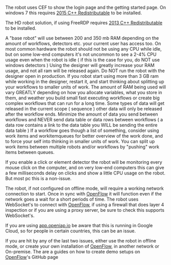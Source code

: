 The robot uses CEF to show the login page and the getting started page. 
On windows 7 this requires [2015 C++ Redistributable](https://www.microsoft.com/en-us/download/details.aspx?id=48145) to be installed.

The HD robot solution, if using FreeRDP requires [2013 C++ Redistributable](https://www.microsoft.com/en-us/download/details.aspx?id=40784) to be installed.

A "base robot" will use between 200 and 350 mb RAM depending on the amount of workflows, detectors etc. your current user has access too.
On most common hardware the robot should not be using any CPU while idle, but on some low-end computers it's not uncommon to see a 2-4% CPU usage even when the robot is idle ( if this is the case for you, do NOT use windows detectors )
Using the designer will greatly increase your RAM usage, and not all ram will be released again. Do NOT run the robot with the designer open in production. If you robot start using more than 3 GB ram while working in the designer, restart it, and start thinking about splitting up your workflows to smaller units of work.
The amount of RAM being used will vary GREATLY depending on how you allocate variables, what you store in them, and weather you build small fast executing workflows or create big complex workflows that can run for a long time. Some types of data will get released in the current scope ( sequence ) other data will only be released after the workflow ends. Minimize the amount of data you send between workflows and NEVER send data table or data rows between workflows ( a data row contains a link to the data table you WILL be sending the entire data table )
If a workflow goes though a list of something, consider using work items and workitemqueues for better overview of the work done, and to force your self into thinking in smaller units of work. You can split up work items between multiple robots and/or workflows by "pushing" work items between queues.

If you enable a click or element detector the robot will be monitoring every mouse click on the computer, and on very low-end computers this can give a few milliseconds delay on clicks and show a little CPU usage on the robot. But most pc this is a non-issue.

The robot, if not configured on offline mode, will require a working network connection to start. Once in sync with [OpenFlow](https://github.com/open-rpa/openflow) it will function even if the network goes a wait for a short periods of time.
The robot uses WebSocket's to connect with [OpenFlow](https://github.com/open-rpa/openflow), if using a firewall that does layer 4 inspection or if you are using a proxy server, be sure to check this supports WebSocket's. 

If you are using [app.openiap.io](https://app.openiap.io) be aware that this is running in Google Cloud, so for people in certain countries, this can be an issue. 

If you are hit by any of the last two issues, either use the robot in offline mode, or create your own installation of [OpenFlow](https://github.com/open-rpa/openflow), in another network or On-premise. The are a guides on how to create demo setups on [OpenFlow](https://github.com/open-rpa/openflow)'s GitHub page